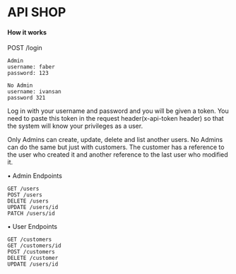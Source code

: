 # API SHOP

#### How it works


POST /login

```
Admin
username: faber
password: 123

No Admin
username: ivansan
password 321
```

Log in with your username and password and you will be given a token. You need to paste this token in the request header(x-api-token header) so that the system will know your privileges as a user.

Only Admins can create, update, delete and list another users. No Admins can do the same but just with customers. The customer has a reference to the user who created it and another reference to the last user who modified it. 

• Admin Endpoints

```
GET /users
POST /users
DELETE /users
UPDATE /users/id
PATCH /users/id
```

• User Endpoints

```
GET /customers
GET /customers/id
POST /customers
DELETE /customer
UPDATE /users/id
```

